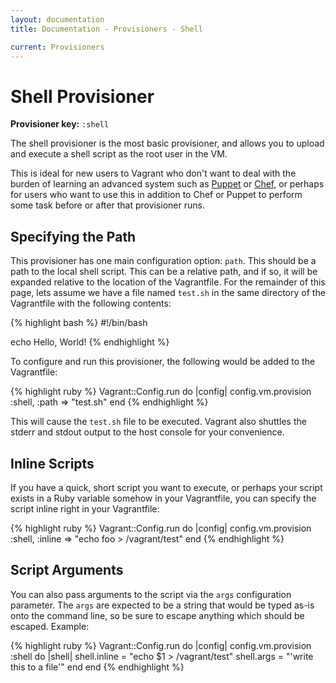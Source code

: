 ```yaml
---
layout: documentation
title: Documentation - Provisioners - Shell

current: Provisioners
---
```

# Shell Provisioner

**Provisioner key:** `:shell`

The shell provisioner is the most basic provisioner, and allows you to
upload and execute a shell script as the root user in the VM.

This is ideal for new users to Vagrant who don't want to deal with
the burden of learning an advanced system such as [Puppet](/v1/docs/provisioners/puppet.html)
or [Chef](/v1/docs/provisioners/chef_solo.html), or perhaps for users
who want to use this in addition to Chef or Puppet to perform some
task before or after that provisioner runs.

## Specifying the Path

This provisioner has one main configuration option: `path`. This
should be a path to the local shell script. This can be a relative
path, and if so, it will be expanded relative to the location of the
Vagrantfile. For the remainder of this page, lets assume we have a
file named `test.sh` in the same directory of the Vagrantfile with
the following contents:

{% highlight bash %}
#!/bin/bash

echo Hello, World!
{% endhighlight %}

To configure and run this provisioner, the following would be added
to the Vagrantfile:

{% highlight ruby %}
Vagrant::Config.run do |config|
  config.vm.provision :shell, :path => "test.sh"
end
{% endhighlight %}

This will cause the `test.sh` file to be executed. Vagrant also shuttles
the stderr and stdout output to the host console for your convenience.

## Inline Scripts

If you have a quick, short script you want to execute, or perhaps your
script exists in a Ruby variable somehow in your Vagrantfile, you can
specify the script inline right in your Vagrantfile:

{% highlight ruby %}
Vagrant::Config.run do |config|
  config.vm.provision :shell, :inline => "echo foo > /vagrant/test"
end
{% endhighlight %}

## Script Arguments

You can also pass arguments to the script via the `args` configuration
parameter. The `args` are expected to be a string that would be typed
as-is onto the command line, so be sure to escape anything which should
be escaped. Example:

{% highlight ruby %}
Vagrant::Config.run do |config|
  config.vm.provision :shell do |shell|
    shell.inline = "echo $1 > /vagrant/test"
    shell.args = "'write this to a file'"
  end
end
{% endhighlight %}
